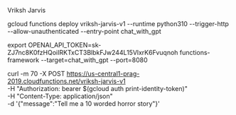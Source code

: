 Vriksh Jarvis


gcloud functions deploy vriksh-jarvis-v1 --runtime python310 --trigger-http --allow-unauthenticated --entry-point chat_with_gpt


export OPENAI_API_TOKEN=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
functions-framework --target=chat_with_gpt --port=8080

curl -m 70 -X POST https://us-central1-prag-2019.cloudfunctions.net/vriksh-jarvis-v1 \
-H "Authorization: bearer $(gcloud auth print-identity-token)" \
-H "Content-Type: application/json" \
-d '{"message":"Tell me a 10 worded horror story"}'